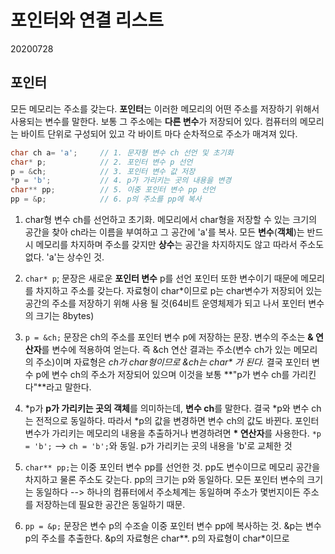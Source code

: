 # 포인터와 연결 리스트

20200728

## 포인터

모든 메모리는 주소를 갖는다. **포인터**는 이러한 메모리의 어떤 주소를 저장하기 위해서 사용되는 변수를 말한다. 보통 그 주소에는 **다른 변수**가 저장되어 있다.
컴퓨터의 메모리는 바이트 단위로 구성되어 있고 각 바이트 마다 순차적으로 주소가 매겨져 있다.

```cpp
char ch a= 'a';     // 1. 문자형 변수 ch 선언 및 초기화
char* p;            // 2. 포인터 변수 p 선언
p = &ch;            // 3. 포인터 변수 값 저장
*p = 'b';           // 4. p가 가리키는 곳의 내용을 변경
char** pp;          // 5. 이중 포인터 변수 pp 선언
pp = &p;            // 6. p의 주소를 pp에 복사
```

1. char형 변수 ch를 선언하고 초기화. 메모리에서 char형을 저장할 수 있는 크기의 공간을 찾아 ch라는 이름을 부여하고 그 공간에 'a'를 복사. 모든 **변수**(**객체**)는 반드시 메모리를 차지하며 주소를 갖지만 **상수**는 공간을 차지하지도 않고 따라서 주소도 없다. 'a'는 상수인 것.

2. `char* p`; 문장은 새로운 **포인터 변수** p를 선언 포인터 또한 변수이기 때문에 메모리를 차지하고 주소를 갖는다. 자료형이 char*이므로 p는 char변수가 저장되어 있는 공간의 주소를 저장하기 위해 사용 될 것(64비트 운영체제가 되고 나서 포인터 변수의 크기는 8bytes)

3. `p = &ch;` 문장은 ch의 주소를 포인터 변수 p에 저장하는 문장. 변수의 주소는 **& 연산자**를 변수에 적용하여 얻는다. 즉 &ch 연산 결과는 주소(변수 ch가 있는 메모리 의 주소)이며 자료형은 _ch가 char형이므로 &ch는 char* 가 된다._ 결국 포인터 변수 p에 변수 ch의 주소가 저장되어 있으며 이것을 보통 **"p가 변수 ch를 가리킨다"**라고 말한다.

4. *p가 **p가 가리키는 곳의 객체**를 의미하는데, **변수 ch**를 말한다.  결국 *p와 변수 ch는 전적으로 동일하다. 따라서 *p의 값을 변경하면 변수 ch의 값도 바뀐다. 포인터 변수가 가리키는 메모리의 내용을 추출하거나 변경하려면 **\* 연산자**를 사용한다. `*p = 'b';` --> `ch = 'b';`와 동일. p가 가리키는 곳의 내용을 'b'로 교체한 것

5. `char** pp;`는 이중 포인터 변수 pp를 선언한 것. pp도 변수이므로 메모리 공간을 차지하고 물론 주소도 갖는다. pp의 크기는 p와 동일하다. 모든 포인터 변수의 크기는 동일하다 --> 하나의 컴퓨터에서 주소체계는 동일하며 주소가 몇번지이든 주소를 저장하는데 필요한 공간은 동일하기 때문.

6. `pp = &p;` 문장은 변수 p의 수조슬 이중 포인터 변수 pp에 복사하는 것. &p는 변수 p의 주소를 추출한다. &p의 자료형은 char*\*. p의 자료형이 char*이므로 